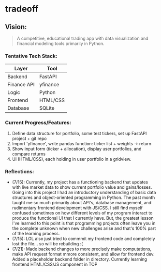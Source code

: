 # tradeoff
## **Vision:**
> A competitive, educational trading app with data visualization and financial modeling tools primarily in Python.
### Tentative Tech Stack:
| **Layer** | **Tool** |
| ----------- | ----------- |
| Backend | FastAPI |
| Finance API | yfinance |
| Logic | Python |
| Frontend | HTML/CSS |
| Database | SQLite |
### Current Progress/Features:
1. Define data structure for portfolio, some test tickers, set up FastAPI project + git repo
2. Import 'yfinance', write pandas function: ticker list + weights -> return
3. Show input form (ticker + allocation), display user portfolios, and compare returns
4. UI (HTML/CSS), each holding in user portfolio in a gridview.
### Reflections:
- (7/15): Currently, my project has a functioning backend that updates with live market data to show current portfolio value and gains/losses. Going into this project I had an introductory understanding of basic data structures and object-oriented programming in Python. The past month taught me so much primarily about API's, database management, and rudimentary frontend development with JS/CSS. I still find myself confused sometimes on how different levels of my program interact to produce the functional UI that I currently have. But, the greatest lesson I've learned to this point is that programming projects often leave you in the complete unknown when new challenges arise and that's 100% part of the learning process.
- (7/15): LOL also just tried to commmit my frontend code and completely lost the file... so will be rebuilding :(
- (7/21): Made backend changes to more precisely make computations, make API request format mmore consistent, and allow for frontend dev. Added a placeholder backend folder in directory. Currently learning frontend HTML/CSS/JS component in TOP
